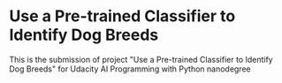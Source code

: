 # Use a Pre-trained Classifier to Identify Dog Breeds
This is the submission of project "Use a Pre-trained Classifier to Identify Dog Breeds" for Udacity AI Programming with Python nanodegree
